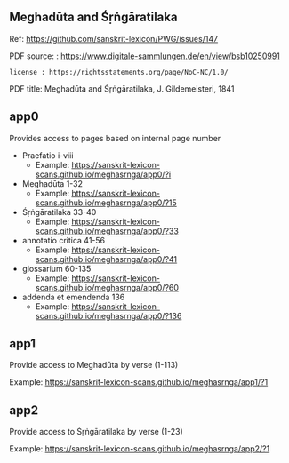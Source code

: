 
## Meghadūta and Śṛṅgāratilaka

Ref: https://github.com/sanskrit-lexicon/PWG/issues/147

PDF source: : https://www.digitale-sammlungen.de/en/view/bsb10250991

    license : https://rightsstatements.org/page/NoC-NC/1.0/
      
PDF title: Meghadūta and Śṛṅgāratilaka, J. Gildemeisteri, 1841

## app0
Provides access to pages based on internal page number
  
- Praefatio i-viii 
   - Example: https://sanskrit-lexicon-scans.github.io/meghasrnga/app0/?i 
- Meghadūta 1-32 
   - Example: https://sanskrit-lexicon-scans.github.io/meghasrnga/app0/?15 
- Śṛṅgāratilaka 33-40 
   - Example: https://sanskrit-lexicon-scans.github.io/meghasrnga/app0/?33 
- annotatio critica 41-56 
   - Example: https://sanskrit-lexicon-scans.github.io/meghasrnga/app0/?41 
- glossarium 60-135 
   - Example: https://sanskrit-lexicon-scans.github.io/meghasrnga/app0/?60
- addenda et emendenda 136 
   - Example: https://sanskrit-lexicon-scans.github.io/meghasrnga/app0/?136 
    

## app1 
Provide access to Meghadūta by verse (1-113)

Example: https://sanskrit-lexicon-scans.github.io/meghasrnga/app1/?1

## app2
Provide access to Śṛṅgāratilaka by verse (1-23)

Example: https://sanskrit-lexicon-scans.github.io/meghasrnga/app2/?1

